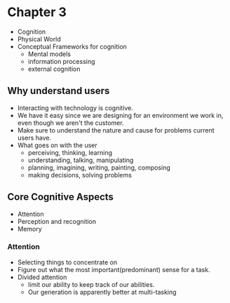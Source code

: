 # Chapter 3

 * Cognition
 * Physical World
 * Conceptual Frameworks for cognition
    - Mental models
    - information processing
    - external cognition

## Why understand users

 * Interacting with technology is cognitive.
 * We have it easy since we are designing for an environment we work in, even
though we aren't the customer.
 * Make sure to understand the nature and cause for problems current users have.
 * What goes on with the user
   * perceiving, thinking, learning
   * understanding, talking, manipulating
   * planning, imagining, writing, painting, composing
   * making decisions, solving problems

## Core Cognitive Aspects

 * Attention
 * Perception and recognition
 * Memory

### Attention
 
 * Selecting things to concentrate on
 * Figure out what the most important(predominant) sense for a task.
 * Divided attention
   * limit our ability to keep track of our abilities.
   * Our generation is apparently better at multi-tasking

